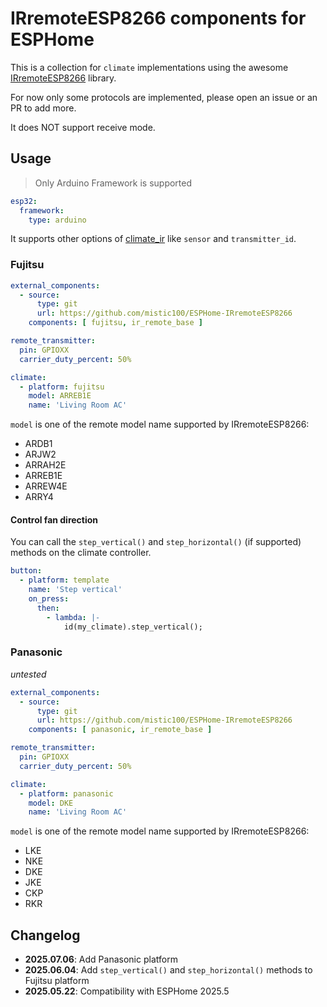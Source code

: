 # IRremoteESP8266 components for ESPHome

This is a collection for `climate` implementations using the awesome [IRremoteESP8266](https://github.com/crankyoldgit/IRremoteESP8266) library.

For now only some protocols are implemented, please open an issue or an PR to add more.

It does NOT support receive mode.


## Usage

> Only Arduino Framework is supported

```yaml
esp32:
  framework:
    type: arduino
```

It supports other options of [climate_ir](https://esphome.io/components/climate/climate_ir.html) like `sensor` and `transmitter_id`.

### Fujitsu

```yaml
external_components:
  - source:
      type: git
      url: https://github.com/mistic100/ESPHome-IRremoteESP8266
    components: [ fujitsu, ir_remote_base ]

remote_transmitter:
  pin: GPIOXX
  carrier_duty_percent: 50%

climate:
  - platform: fujitsu
    model: ARREB1E
    name: 'Living Room AC'
```

`model` is one of the remote model name supported by IRremoteESP8266:

- ARDB1
- ARJW2
- ARRAH2E
- ARREB1E
- ARREW4E
- ARRY4

#### Control fan direction

You can call the `step_vertical()` and `step_horizontal()` (if supported) methods on the climate controller.

```yaml
button:
  - platform: template
    name: 'Step vertical'
    on_press:
      then:
        - lambda: |-
            id(my_climate).step_vertical();
```

### Panasonic

_untested_

```yaml
external_components:
  - source:
      type: git
      url: https://github.com/mistic100/ESPHome-IRremoteESP8266
    components: [ panasonic, ir_remote_base ]

remote_transmitter:
  pin: GPIOXX
  carrier_duty_percent: 50%

climate:
  - platform: panasonic
    model: DKE
    name: 'Living Room AC'
```

`model` is one of the remote model name supported by IRremoteESP8266:

- LKE
- NKE
- DKE
- JKE
- CKP
- RKR


## Changelog

- **2025.07.06**: Add Panasonic platform
- **2025.06.04**: Add `step_vertical()` and `step_horizontal()` methods to Fujitsu platform
- **2025.05.22**: Compatibility with ESPHome 2025.5
